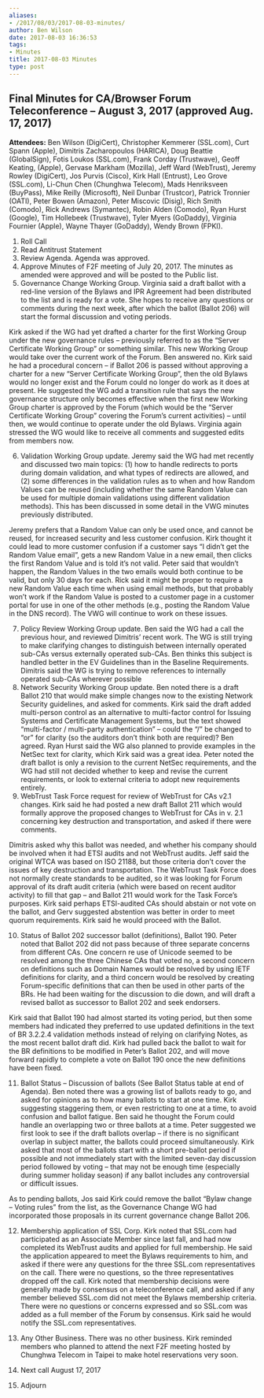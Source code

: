```yaml
---
aliases:
- /2017/08/03/2017-08-03-minutes/
author: Ben Wilson
date: 2017-08-03 16:36:53
tags:
- Minutes
title: 2017-08-03 Minutes
type: post
---
```


## Final Minutes for CA/Browser Forum Teleconference – August 3, 2017 (approved Aug. 17, 2017)

**Attendees:** Ben Wilson (DigiCert), Christopher Kemmerer (SSL.com), Curt Spann (Apple), Dimitris Zacharopoulos (HARICA), Doug Beattie (GlobalSign), Fotis Loukos (SSL.com), Frank Corday (Trustwave), Geoff Keating, (Apple), Gervase Markham (Mozilla), Jeff Ward (WebTrust), Jeremy Rowley (DigiCert), Jos Purvis (Cisco), Kirk Hall (Entrust), Leo Grove (SSL.com), Li-Chun Chen (Chunghwa Telecom), Mads Henriksveen (BuyPass), Mike Reilly (Microsoft), Neil Dunbar (Trustcor), Patrick Tronnier (OATI), Peter Bowen (Amazon), Peter Miscovic (Disig), Rich Smith (Comodo), Rick Andrews (Symantec), Robin Alden (Comodo), Ryan Hurst (Google), Tim Hollebeek (Trustwave), Tyler Myers (GoDaddy), Virginia Fournier (Apple), Wayne Thayer (GoDaddy), Wendy Brown (FPKI).

1. Roll Call
1. Read Antitrust Statement
1. Review Agenda. Agenda was approved.
1. Approve Minutes of F2F meeting of July 20, 2017. The minutes as amended were approved and will be posted to the Public list.
1. Governance Change Working Group. Virginia said a draft ballot with a red-line version of the Bylaws and IPR Agreement had been distributed to the list and is ready for a vote. She hopes to receive any questions or comments during the next week, after which the ballot (Ballot 206) will start the formal discussion and voting periods.

Kirk asked if the WG had yet drafted a charter for the first Working Group under the new governance rules – previously referred to as the “Server Certificate Working Group” or something similar. This new Working Group would take over the current work of the Forum. Ben answered no. Kirk said he had a procedural concern – if Ballot 206 is passed without approving a charter for a new “Server Certificate Working Group”, then the old Bylaws would no longer exist and the Forum could no longer do work as it does at present. He suggested the WG add a transition rule that says the new governance structure only becomes effective when the first new Working Group charter is approved by the Forum (which would be the “Server Certificate Working Group” covering the Forum’s current activities) – until then, we would continue to operate under the old Bylaws. Virginia again stressed the WG would like to receive all comments and suggested edits from members now.

6. Validation Working Group update. Jeremy said the WG had met recently and discussed two main topics: (1) how to handle redirects to ports during domain validation, and what types of redirects are allowed, and (2) some differences in the validation rules as to when and how Random Values can be reused (including whether the same Random Value can be used for multiple domain validations using different validation methods). This has been discussed in some detail in the VWG minutes previously distributed.

Jeremy prefers that a Random Value can only be used once, and cannot be reused, for increased security and less customer confusion. Kirk thought it could lead to more customer confusion if a customer says “I didn’t get the Random Value email”, gets a new Random Value in a new email, then clicks the first Random Value and is told it’s not valid. Peter said that wouldn’t happen, the Random Values in the two emails would both continue to be valid, but only 30 days for each. Rick said it might be proper to require a new Random Value each time when using email methods, but that probably won’t work if the Random Value is posted to a customer page in a customer portal for use in one of the other methods (e.g., posting the Random Value in the DNS record). The VWG will continue to work on these issues.

7. Policy Review Working Group update. Ben said the WG had a call the previous hour, and reviewed Dimitris’ recent work. The WG is still trying to make clarifying changes to distinguish between internally operated sub-CAs versus externally operated sub-CAs. Ben thinks this subject is handled better in the EV Guidelines than in the Baseline Requirements. Dimitris said the WG is trying to remove references to internally operated sub-CAs wherever possible
1. Network Security Working Group update. Ben noted there is a draft Ballot 210 that would make simple changes now to the existing Network Security guidelines, and asked for comments. Kirk said the draft added multi-person control as an alternative to multi-factor control for Issuing Systems and Certificate Management Systems, but the text showed “multi-factor / multi-party authentication” – could the “/” be changed to “or” for clarity (so the auditors don’t think both are required)? Ben agreed. Ryan Hurst said the WG also planned to provide examples in the NetSec text for clarity, which Kirk said was a great idea. Peter noted the draft ballot is only a revision to the current NetSec requirements, and the WG had still not decided whether to keep and revise the current requirements, or look to external criteria to adopt new requirements entirely.
1. WebTrust Task Force request for review of WebTrust for CAs v2.1 changes. Kirk said he had posted a new draft Ballot 211 which would formally approve the proposed changes to WebTrust for CAs in v. 2.1 concerning key destruction and transportation, and asked if there were comments.

Dimitris asked why this ballot was needed, and whether his company should be involved when it had ETSI audits and not WebTrust audits. Jeff said the original WTCA was based on ISO 21188, but those criteria don’t cover the issues of key destruction and transportation. The WebTrust Task Force does not normally create standards to be audited, so it was looking for Forum approval of its draft audit criteria (which were based on recent auditor activity) to fill that gap – and Ballot 211 would work for the Task Force’s purposes. Kirk said perhaps ETSI-audited CAs should abstain or not vote on the ballot, and Gerv suggested abstention was better in order to meet quorum requirements. Kirk said he would proceed with the Ballot.

10. Status of Ballot 202 successor ballot (definitions), Ballot 190. Peter noted that Ballot 202 did not pass because of three separate concerns from different CAs. One concern re use of Unicode seemed to be resolved among the three Chinese CAs that voted no, a second concern on definitions such as Domain Names would be resolved by using IETF definitions for clarity, and a third concern would be resolved by creating Forum-specific definitions that can then be used in other parts of the BRs. He had been waiting for the discussion to die down, and will draft a revised ballot as successor to Ballot 202 and seek endorsers.

Kirk said that Ballot 190 had almost started its voting period, but then some members had indicated they preferred to use updated definitions in the text of BR 3.2.2.4 validation methods instead of relying on clarifying Notes, as the most recent ballot draft did. Kirk had pulled back the ballot to wait for the BR definitions to be modified in Peter’s Ballot 202, and will move forward rapidly to complete a vote on Ballot 190 once the new definitions have been fixed.

11. Ballot Status – Discussion of ballots (See Ballot Status table at end of Agenda). Ben noted there was a growing list of ballots ready to go, and asked for opinions as to how many ballots to start at one time. Kirk suggesting staggering them, or even restricting to one at a time, to avoid confusion and ballot fatigue. Ben said he thought the Forum could handle an overlapping two or three ballots at a time. Peter suggested we first look to see if the draft ballots overlap – if there is no significant overlap in subject matter, the ballots could proceed simultaneously. Kirk asked that most of the ballots start with a short pre-ballot period if possible and not immediately start with the limited seven-day discussion period followed by voting – that may not be enough time (especially during summer holiday season) if any ballot includes any controversial or difficult issues.

As to pending ballots, Jos said Kirk could remove the ballot “Bylaw change – Voting rules” from the list, as the Governance Change WG had incorporated those proposals in its current governance change Ballot 206.

12. Membership application of SSL Corp. Kirk noted that SSL.com had participated as an Associate Member since last fall, and had now completed its WebTrust audits and applied for full membership. He said the application appeared to meet the Bylaws requirements to him, and asked if there were any questions for the three SSL.com representatives on the call. There were no questions, so the three representatives dropped off the call. Kirk noted that membership decisions were generally made by consensus on a teleconference call, and asked if any member believed SSL.com did not meet the Bylaws membership criteria. There were no questions or concerns expressed and so SSL.com was added as a full member of the Forum by consensus. Kirk said he would notify the SSL.com representatives.

01. Any Other Business. There was no other business. Kirk reminded members who planned to attend the next F2F meeting hosted by Chunghwa Telecom in Taipei to make hotel reservations very soon.

01. Next call August 17, 2017

01. Adjourn